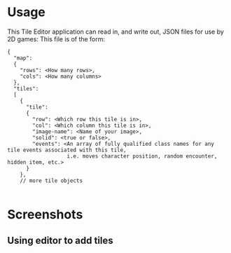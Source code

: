# Usage

This Tile Editor application can read in, and write out, JSON files for use by 2D games:  This file is of the form:


```
{
  "map":
  {
    "rows": <How many rows>,
    "cols": <How many columns>
  },
  "tiles":
  [
    {
      "tile":
      {
        "row": <Which row this tile is in>,
        "col": <Which column this tile is in>,
        "image-name": <Name of your image>,
        "solid": <true or false>,
        "events": <An array of fully qualified class names for any tile events associated with this tile, 
                   i.e. moves character position, random encounter, hidden item, etc.>
      }
    }, 
    // more tile objects
    
```
# Screenshots
## Using editor to add tiles
